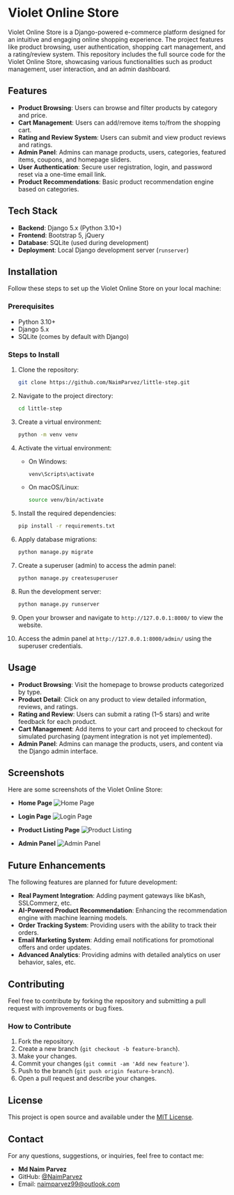 
# Violet Online Store

Violet Online Store is a Django-powered e-commerce platform designed for an intuitive and engaging online shopping experience. The project features like product browsing, user authentication, shopping cart management, and a rating/review system. This repository includes the full source code for the Violet Online Store, showcasing various functionalities such as product management, user interaction, and an admin dashboard.

## Features

- **Product Browsing**: Users can browse and filter products by category and price.
- **Cart Management**: Users can add/remove items to/from the shopping cart.
- **Rating and Review System**: Users can submit and view product reviews and ratings.
- **Admin Panel**: Admins can manage products, users, categories, featured items, coupons, and homepage sliders.
- **User Authentication**: Secure user registration, login, and password reset via a one-time email link.
- **Product Recommendations**: Basic product recommendation engine based on categories.

## Tech Stack

- **Backend**: Django 5.x (Python 3.10+)
- **Frontend**: Bootstrap 5, jQuery
- **Database**: SQLite (used during development)
- **Deployment**: Local Django development server (`runserver`)

## Installation

Follow these steps to set up the Violet Online Store on your local machine:

### Prerequisites

- Python 3.10+
- Django 5.x
- SQLite (comes by default with Django)

### Steps to Install

1. Clone the repository:
   ```bash
   git clone https://github.com/NaimParvez/little-step.git
   ```

2. Navigate to the project directory:
   ```bash
   cd little-step
   ```

3. Create a virtual environment:
   ```bash
   python -m venv venv
   ```

4. Activate the virtual environment:
   - On Windows:
     ```bash
     venv\Scripts\activate
     ```
   - On macOS/Linux:
     ```bash
     source venv/bin/activate
     ```

5. Install the required dependencies:
   ```bash
   pip install -r requirements.txt
   ```

6. Apply database migrations:
   ```bash
   python manage.py migrate
   ```

7. Create a superuser (admin) to access the admin panel:
   ```bash
   python manage.py createsuperuser
   ```

8. Run the development server:
   ```bash
   python manage.py runserver
   ```

9. Open your browser and navigate to `http://127.0.0.1:8000/` to view the website.

10. Access the admin panel at `http://127.0.0.1:8000/admin/` using the superuser credentials.

## Usage

- **Product Browsing**: Visit the homepage to browse products categorized by type.
- **Product Detail**: Click on any product to view detailed information, reviews, and ratings.
- **Rating and Review**: Users can submit a rating (1–5 stars) and write feedback for each product.
- **Cart Management**: Add items to your cart and proceed to checkout for simulated purchasing (payment integration is not yet implemented).
- **Admin Panel**: Admins can manage the products, users, and content via the Django admin interface.

## Screenshots

Here are some screenshots of the Violet Online Store:

- **Home Page**
  ![Home Page](./screenshots/home.png)

- **Login Page**
  ![Login Page](./screenshots/login.png)

- **Product Listing Page**
  ![Product Listing](./screenshots/products.png)

- **Admin Panel**
  ![Admin Panel](./screenshots/admin.png)

## Future Enhancements

The following features are planned for future development:

- **Real Payment Integration**: Adding payment gateways like bKash, SSLCommerz, etc.
- **AI-Powered Product Recommendation**: Enhancing the recommendation engine with machine learning models.
- **Order Tracking System**: Providing users with the ability to track their orders.
- **Email Marketing System**: Adding email notifications for promotional offers and order updates.
- **Advanced Analytics**: Providing admins with detailed analytics on user behavior, sales, etc.

## Contributing

Feel free to contribute by forking the repository and submitting a pull request with improvements or bug fixes.

### How to Contribute

1. Fork the repository.
2. Create a new branch (`git checkout -b feature-branch`).
3. Make your changes.
4. Commit your changes (`git commit -am 'Add new feature'`).
5. Push to the branch (`git push origin feature-branch`).
6. Open a pull request and describe your changes.

## License

This project is open source and available under the [MIT License](LICENSE).

## Contact

For any questions, suggestions, or inquiries, feel free to contact me:

- **Md Naim Parvez**
- GitHub: [@NaimParvez](https://github.com/NaimParvez)
- Email: naimparvez99@outlook.com

```
